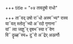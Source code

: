 +++
title = "०४ तावदुषो राधो"

+++
ता᳓वद् उषो रा᳓धो अस्म᳓भ्य° रास्व  
या᳓वत् स्तोतृ᳓भ्यो अ᳓रदो गृणाना᳓  
यां᳓ त्वा जज्ञु᳓र् वृषभ᳓स्या र᳓वेण  
वि᳓ दॄळ्ह᳓स्य+ दु᳓रो अ᳓द्रेर् अऊर्णोः